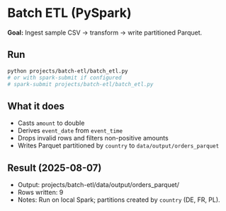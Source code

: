 # Batch ETL (PySpark)

**Goal:** Ingest sample CSV → transform → write partitioned Parquet.

## Run
```bash
python projects/batch-etl/batch_etl.py
# or with spark-submit if configured
# spark-submit projects/batch-etl/batch_etl.py
```
## What it does
- Casts `amount` to double
- Derives `event_date` from `event_time`
- Drops invalid rows and filters non-positive amounts
- Writes Parquet partitioned by `country` to `data/output/orders_parquet`

## Result (2025-08-07)
- Output: projects/batch-etl/data/output/orders_parquet/
- Rows written: 9
- Notes: Run on local Spark; partitions created by `country` (DE, FR, PL).